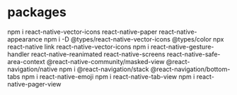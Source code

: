 # packages
npm i react-native-vector-icons react-native-paper react-native-appearance </n>
npm i -D @types/react-native-vector-icons @types/color  </n>
npx react-native link react-native-vector-icons </n>
npm i react-native-gesture-handler react-native-reanimated react-native-screens react-native-safe-area-context @react-native-community/masked-view @react-navigation/native  </n>
npm i @react-navigation/stack @react-navigation/bottom-tabs  </n>
npm i react-native-emoji  </n>
npm i react-native-tab-view  </n>
npm i react-native-pager-view </n>
